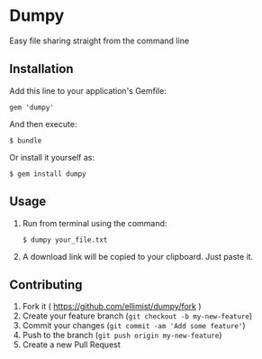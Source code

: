 # Dumpy

Easy file sharing straight from the command line

## Installation

Add this line to your application's Gemfile:

    gem 'dumpy'

And then execute:

    $ bundle

Or install it yourself as:

    $ gem install dumpy

## Usage

1. Run from terminal using the command:  

	`$ dumpy your_file.txt`

2. A download link will be copied to your clipboard. Just paste it. 

## Contributing

1. Fork it ( https://github.com/ellimist/dumpy/fork )
2. Create your feature branch (`git checkout -b my-new-feature`)
3. Commit your changes (`git commit -am 'Add some feature'`)
4. Push to the branch (`git push origin my-new-feature`)
5. Create a new Pull Request
